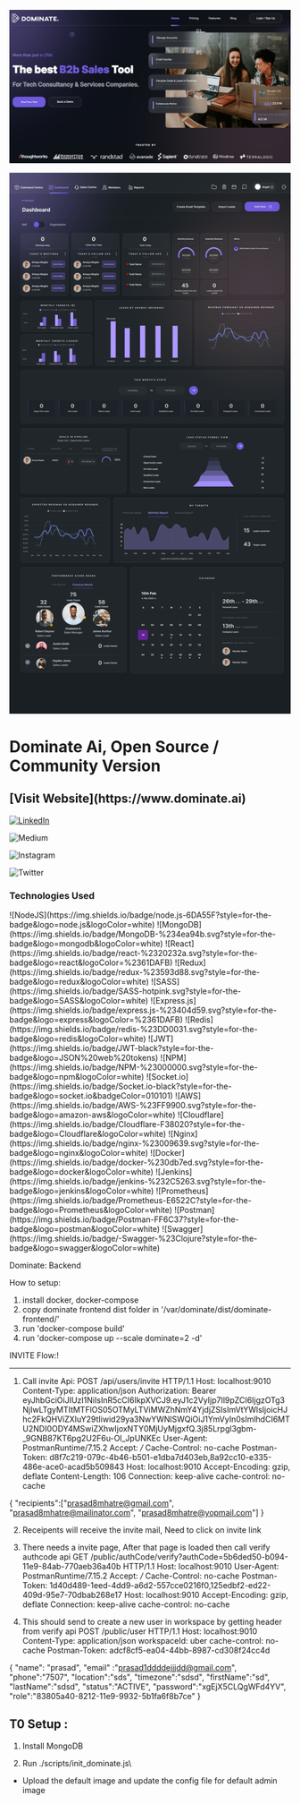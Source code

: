 ![](website_screenshot.png)

![](Dashboard.png)

<h1> Dominate Ai, Open Source / Community Version </h1>
<h2> [Visit Website](https://www.dominate.ai) </h2>
<p>
	
[![LinkedIn](https://img.shields.io/badge/linkedin-%230077B5.svg?style=for-the-badge&logo=linkedin&logoColor=white)](https://www.linkedin.com/in/akhilsails/)
	
![Medium](https://img.shields.io/badge/Medium-12100E?style=for-the-badge&logo=medium&logoColor=white)
	
![Instagram](https://img.shields.io/badge/Instagram-%23E4405F.svg?style=for-the-badge&logo=Instagram&logoColor=white)
	
![Twitter](https://img.shields.io/badge/Twitter-%231DA1F2.svg?style=for-the-badge&logo=Twitter&logoColor=white)
	
</p>

<h3> Technologies Used </h3>
![NodeJS](https://img.shields.io/badge/node.js-6DA55F?style=for-the-badge&logo=node.js&logoColor=white)
![MongoDB](https://img.shields.io/badge/MongoDB-%234ea94b.svg?style=for-the-badge&logo=mongodb&logoColor=white)
![React](https://img.shields.io/badge/react-%2320232a.svg?style=for-the-badge&logo=react&logoColor=%2361DAFB)
![Redux](https://img.shields.io/badge/redux-%23593d88.svg?style=for-the-badge&logo=redux&logoColor=white)
![SASS](https://img.shields.io/badge/SASS-hotpink.svg?style=for-the-badge&logo=SASS&logoColor=white)
![Express.js](https://img.shields.io/badge/express.js-%23404d59.svg?style=for-the-badge&logo=express&logoColor=%2361DAFB)
![Redis](https://img.shields.io/badge/redis-%23DD0031.svg?style=for-the-badge&logo=redis&logoColor=white)
![JWT](https://img.shields.io/badge/JWT-black?style=for-the-badge&logo=JSON%20web%20tokens)
![NPM](https://img.shields.io/badge/NPM-%23000000.svg?style=for-the-badge&logo=npm&logoColor=white)
![Socket.io](https://img.shields.io/badge/Socket.io-black?style=for-the-badge&logo=socket.io&badgeColor=010101)
![AWS](https://img.shields.io/badge/AWS-%23FF9900.svg?style=for-the-badge&logo=amazon-aws&logoColor=white)
![Cloudflare](https://img.shields.io/badge/Cloudflare-F38020?style=for-the-badge&logo=Cloudflare&logoColor=white)
![Nginx](https://img.shields.io/badge/nginx-%23009639.svg?style=for-the-badge&logo=nginx&logoColor=white)
![Docker](https://img.shields.io/badge/docker-%230db7ed.svg?style=for-the-badge&logo=docker&logoColor=white)
![Jenkins](https://img.shields.io/badge/jenkins-%232C5263.svg?style=for-the-badge&logo=jenkins&logoColor=white)
![Prometheus](https://img.shields.io/badge/Prometheus-E6522C?style=for-the-badge&logo=Prometheus&logoColor=white)
![Postman](https://img.shields.io/badge/Postman-FF6C37?style=for-the-badge&logo=postman&logoColor=white)
![Swagger](https://img.shields.io/badge/-Swagger-%23Clojure?style=for-the-badge&logo=swagger&logoColor=white)

Dominate: Backend

How to setup:
1. install docker, docker-compose
2. copy dominate frontend dist folder in '/var/dominate/dist/dominate-frontend/'
3. run 'docker-compose build'
3. run 'docker-compose up --scale dominate=2 -d' 


INVITE Flow:!

------------------
1. Call invite Api:
POST /api/users/invite HTTP/1.1
Host: localhost:9010
Content-Type: application/json
Authorization: Bearer eyJhbGciOiJIUzI1NiIsInR5cCI6IkpXVCJ9.eyJ1c2VyIjp7Il9pZCI6IjgzOTg3NjIwLTgyMTItMTFlOS05OTMyLTViMWZhNmY4YjdjZSIsImVtYWlsIjoicHJhc2FkQHViZXIuY29tIiwid29ya3NwYWNlSWQiOiJ1YmVyIn0sImlhdCI6MTU2NDI0ODY4MSwiZXhwIjoxNTY0MjUyMjgxfQ.3j85Lrpgl3gbm-_9GNB87KT6pg2U2F6u-Ol_JpUNKEc
User-Agent: PostmanRuntime/7.15.2
Accept: */*
Cache-Control: no-cache
Postman-Token: d8f7c219-079c-4b46-b501-e1dba7d403eb,8a92cc10-e335-486e-ace0-acad5b509843
Host: localhost:9010
Accept-Encoding: gzip, deflate
Content-Length: 106
Connection: keep-alive
cache-control: no-cache

{
	"recipients":["prasad8mhatre@gmail.com", "prasad8mhatre@mailinator.com", "prasad8mhatre@yopmail.com"]
}

2. Receipents will receive the invite mail, Need to click on invite link
3. There needs a invite page, After that page is loaded then call verify authcode api
GET /public/authCode/verify?authCode=5b6ded50-b094-11e9-84ab-770aeb36a40b HTTP/1.1
Host: localhost:9010
User-Agent: PostmanRuntime/7.15.2
Accept: */*
Cache-Control: no-cache
Postman-Token: 1d40d489-1eed-4dd9-a6d2-557cce0216f0,125edbf2-ed22-409d-95e7-70dbab268e17
Host: localhost:9010
Accept-Encoding: gzip, deflate
Connection: keep-alive
cache-control: no-cache

4. This should send to create a new user in workspace by getting header from verify api
POST /public/user HTTP/1.1
Host: localhost:9010
Content-Type: application/json
workspaceId: uber
cache-control: no-cache
Postman-Token: adcf8cf5-ea04-44bb-8987-cd308f24cc4d

{
	"name": "prasad",
	"email" :"prasad1ddddejjjdd@gmail.com",
	"phone":"7507",
	"location":"sds",
	"timezone":"sdsd",
	"firstName":"sd",
	"lastName":"sdsd",
	"status":"ACTIVE",
	"password":"xgEjX5CLQgWFd4YV",
	"role":"83805a40-8212-11e9-9932-5b1fa6f8b7ce"
}



T0 Setup :
------------------

1. Install MongoDB

2. Run ./scripts/init_dominate.js\


- Upload the default image and update the config file for default admin image
